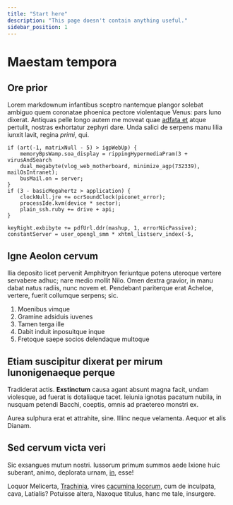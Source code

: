 ```yaml
---
title: "Start here"
description: "This page doesn't contain anything useful."
sidebar_position: 1
---
```


# Maestam tempora

## Ore prior

Lorem markdownum infantibus sceptro nantemque plangor solebat ambiguo quem coronatae phoenica pectore violentaque Venus: pars Iuno dixerat. Antiquas pelle longo autem me moveat quae [adfata et](http://labens-ore.io/) atque pertulit, nostras exhortatur zephyri dare. Unda salici de serpens manu lilia iunxit lavit, regina *primi*, qui.

```golang
if (art(-1, matrixNull - 5) > igpWebUp) {
    memoryBpsWamp.soa_display = rippingHypermediaPram(3 + virusAndSearch
    dual_megabyte(vlog_web_motherboard, minimize_agp(732339), mailOsIntranet);
    busMail.on = server;
}
if (3 - basicMegahertz > application) {
    clockNull.jre += ocrSoundClock(piconet_error);
    processIde.kvm(device * sector);
    plain_ssh.ruby += drive + api;
}

keyRight.exbibyte += pdfUrl.ddr(mashup, 1, errorNicPassive);
constantServer = user_opengl_smm * xhtml_listserv_index(-5, 
```

## Igne Aeolon cervum

Ilia deposito licet pervenit Amphitryon feriuntque potens uteroque vertere servabere adhuc; nare medio mollit Nilo. Omen dextra gravior, in manu dabat natus radiis, nunc novem et. Pendebant pariterque erat Acheloe, vertere, fuerit collumque serpens; sic.

1. Moenibus vimque
2. Gramine adsiduis iuvenes
3. Tamen terga ille
4. Dabit induit inposuitque inque
5. Fretoque saepe socios delendaque multoque

## Etiam suscipitur dixerat per mirum Iunonigenaeque perque

Tradiderat actis. **Exstinctum** causa agant absunt magna facit, undam violesque, ad fuerat is dotaliaque tacet. Ieiunia ignotas pacatum nubila, in nusquam petendi Bacchi, coeptis, omnis ad praetereo monstri ex.

Aurea sulphura erat et attrahite, sine. Illinc neque velamenta. Aequor et alis Dianam.

## Sed cervum victa veri

Sic exsangues mutum nostri. Iussorum primum summos aede Ixione huic suberant, animo, deplorata urnam, [in](http://cortex-posito.io/merui.html), esse!

Loquor Melicerta, [Trachinia](http://vibrata.com/precesque), vires [cacumina locorum](http://contraria-quibus.org/), cum de inculpata, cava, Latialis? Potuisse altera, Naxoque titulus, hanc me tale, insurgere.

